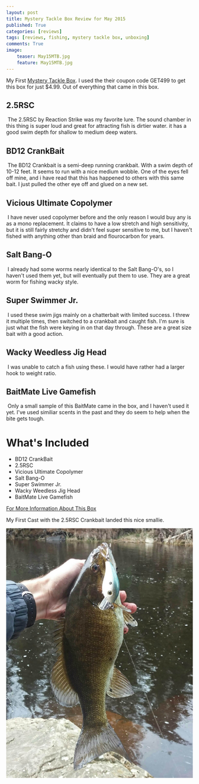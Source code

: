 ```yaml
---
layout: post
title: Mystery Tackle Box Review for May 2015
published: True
categories: [reviews]
tags: [reviews, fishing, mystery tackle box, unboxing]
comments: True
image:
    teaser: May15MTB.jpg
    feature: May15MTB.jpg
---
```


My First [Mystery Tackle Box](http://www.mysterytacklebox.com). I used the their coupon code GET499 to get this box for just $4.99. Out of everything that came in this box.

## 2.5RSC
<img class="floatrightsm" src="http://mysterytacklebox.com/media/catalog/product/cache/1/image/343x276/9df78eab33525d08d6e5fb8d27136e95/b/a/baby-bass.png" alt="">
The 2.5RSC by Reaction Strike was my favorite lure. The sound chamber in this thing is super loud and great for attracting fish is dirtier water. it has a good swim depth for shallow to medium deep waters.

## BD12 CrankBait
<img class="floatrightsm" src="http://mysterytacklebox.com/media/catalog/product/cache/1/small_image/175x141/9df78eab33525d08d6e5fb8d27136e95/c/o/copper-green-shad-12.png" alt="">
The BD12 Crankbait is a semi-deep running crankbait. With a swim depth of 10-12 feet. It seems to run with a nice medium wobble. One of the eyes fell off mine, and i have read that this has happened to others with this same bait. I just pulled the other eye off and glued on a new set.

## Vicious Ultimate Copolymer
<img class="floatrightsm" src="http://mysterytacklebox.com/media/catalog/product/cache/1/small_image/175x141/9df78eab33525d08d6e5fb8d27136e95/v/i/viciousfishing_ultimate_web_2.jpg" alt="">
I have never used copolymer before and the only reason I would buy any is as a mono replacement. It claims to have a low stretch and high sensitivity, but it is still fairly stretchy and didn't feel super sensitive to me, but I haven't fished with anything other than braid and flourocarbon for years.

## Salt Bang-O
<img class="floatrightsm" src="http://mysterytacklebox.com/media/catalog/product/cache/1/small_image/175x141/9df78eab33525d08d6e5fb8d27136e95/s/a/salt_bango_web.jpg" alt="">
I already had some worms nearly identical to the Salt Bang-O's, so I haven't used them yet, but will eventually put them to use. They are a great worm for fishing wacky style.

## Super Swimmer Jr.
<img class="floatrightsm" src="http://mysterytacklebox.com/media/catalog/product/cache/1/small_image/175x141/9df78eab33525d08d6e5fb8d27136e95/s/u/super_swimmer_jr..jpg" alt="">
I used these swim jigs mainly on a chatterbait with limited success. I threw it multiple times, then switched to a crankbait and caught fish. I'm sure is just what the fish were keying in on that day through. These are a great size bait with a good action.

## Wacky Weedless Jig Head
<img class="floatrightsm" src="http://mysterytacklebox.com/media/catalog/product/cache/1/small_image/175x141/9df78eab33525d08d6e5fb8d27136e95/w/w/wwj_black_1.jpg" alt="">
I was unable to catch a fish using these. I would have rather had a larger hook to weight ratio.

## BaitMate Live Gamefish
<img class="floatrightsm" src="http://mysterytacklebox.com/media/catalog/product/cache/1/small_image/175x141/9df78eab33525d08d6e5fb8d27136e95/l/i/live_gamefish.jpg" alt="">
Only a small sample of this BaitMate came in the box, and I haven't used it yet. I've used similiar scents in the past and they do seem to help when the bite gets tough.


# What's Included

* BD12 CrankBait
* 2.5RSC
* Vicious Ultimate Copolymer
* Salt Bang-O
* Super Swimmer Jr.
* Wacky Weedless Jig Head
* BaitMate Live Gamefish

[For More Information About This Box](http://www.mtb-baits.com/9ns)

My First Cast with the 2.5RSC Crankbait landed this nice smallie.

<a href="/images/RSC-Bass.jpg" data-lightbox="RSC Bass" data-title="RSC Bass"><img class="centered" src="/images/RSC-Bass.jpg" alt="RSC Bass"></a>